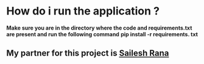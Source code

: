 # How do i run the application ?
**Make sure you are in the directory where the code and requirements.txt are present and run the following command**
**pip install -r requirements. txt**

## My partner for this project is  [Sailesh Rana](https://github.com/suyogsubedi/)
